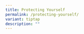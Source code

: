 ```yaml
---
title: Protecting Yourself
permalink: /protecting-yourself/
variant: tiptap
description: ""
---
```


